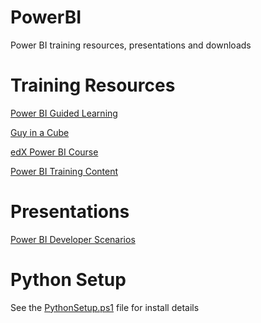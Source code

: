 # PowerBI
Power BI training resources, presentations and downloads

# Training Resources
[Power BI Guided Learning](https://docs.microsoft.com/en-us/power-bi/guided-learning/)

[Guy in a Cube](https://www.youtube.com/channel/UCFp1vaKzpfvoGai0vE5VJ0w)

[edX Power BI Course](https://www.edx.org/course/analyzing-and-visualizing-data-with-power-bi-0)

[Power BI Training Content](https://aka.ms/PBITraining)

# Presentations
[Power BI Developer Scenarios](https://aka.ms/steve-pbi-dev)

# Python Setup
See the [PythonSetup.ps1](/Python/PythonSetup.ps1) file for install details

